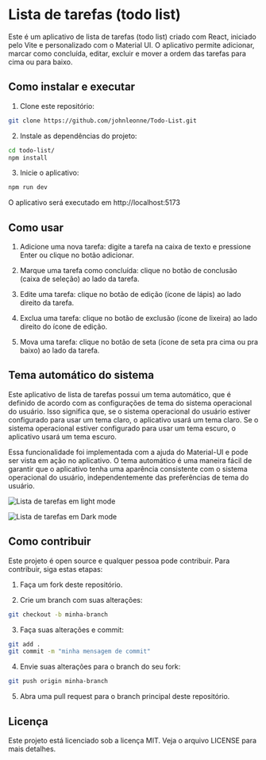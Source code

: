 # Lista de tarefas (todo list)

Este é um aplicativo de lista de tarefas (todo list) criado com React, iniciado pelo Vite e personalizado com o Material UI. O aplicativo permite adicionar, marcar como concluída, editar, excluir e mover a ordem das tarefas para cima ou para baixo.


## Como instalar e executar

1. Clone este repositório:

```bash
git clone https://github.com/johnleonne/Todo-List.git
```

2. Instale as dependências do projeto:

```bash
cd todo-list/
npm install
```

3. Inicie o aplicativo:

```bash
npm run dev
```

O aplicativo será executado em http://localhost:5173


## Como usar

1. Adicione uma nova tarefa: digite a tarefa na caixa de texto e pressione Enter ou clique no botão adicionar.

2. Marque uma tarefa como concluída: clique no botão de conclusão (caixa de seleção) ao lado da tarefa.

3. Edite uma tarefa: clique no botão de edição (ícone de lápis) ao lado direito da tarefa.

4. Exclua uma tarefa: clique no botão de exclusão (ícone de lixeira) ao lado direito do ícone de edição.

5. Mova uma tarefa: clique no botão de seta (ícone de seta pra cima ou pra baixo) ao lado da tarefa.


## Tema automático do sistema

Este aplicativo de lista de tarefas possui um tema automático, que é definido de acordo com as configurações de tema do sistema operacional do usuário. Isso significa que, se o sistema operacional do usuário estiver configurado para usar um tema claro, o aplicativo usará um tema claro. Se o sistema operacional estiver configurado para usar um tema escuro, o aplicativo usará um tema escuro.

Essa funcionalidade foi implementada com a ajuda do Material-UI e pode ser vista em ação no aplicativo. O tema automático é uma maneira fácil de garantir que o aplicativo tenha uma aparência consistente com o sistema operacional do usuário, independentemente das preferências de tema do usuário.

![Lista de tarefas em light mode](https://user-images.githubusercontent.com/99990084/224863391-808c094f-2b2e-44d8-8384-9ff2cbe53f22.jpeg)

![Lista de tarefas em Dark mode](https://user-images.githubusercontent.com/99990084/224863486-866e1308-03c5-46cb-babd-8b131d8c3575.jpeg)

## Como contribuir

Este projeto é open source e qualquer pessoa pode contribuir. Para contribuir, siga estas etapas:

1. Faça um fork deste repositório.

2. Crie um branch com suas alterações:

```bash
git checkout -b minha-branch
```

3. Faça suas alterações e commit:

```bash
git add .
git commit -m "minha mensagem de commit"
```

4. Envie suas alterações para o branch do seu fork:

```bash
git push origin minha-branch
```

5. Abra uma pull request para o branch principal deste repositório.


## Licença

Este projeto está licenciado sob a licença MIT. Veja o arquivo LICENSE para mais detalhes.
